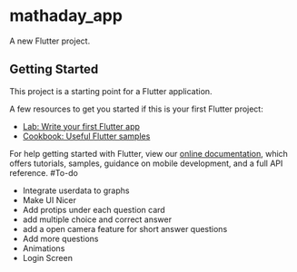 # mathaday_app

A new Flutter project.

## Getting Started

This project is a starting point for a Flutter application.

A few resources to get you started if this is your first Flutter project:

- [Lab: Write your first Flutter app](https://flutter.dev/docs/get-started/codelab)
- [Cookbook: Useful Flutter samples](https://flutter.dev/docs/cookbook)

For help getting started with Flutter, view our
[online documentation](https://flutter.dev/docs), which offers tutorials,
samples, guidance on mobile development, and a full API reference.
#To-do
* Integrate userdata to graphs
* Make UI Nicer
* Add protips under each question card
* add multiple choice and correct answer
* add a open camera feature for short answer questions
* Add more questions
* Animations
* Login Screen
